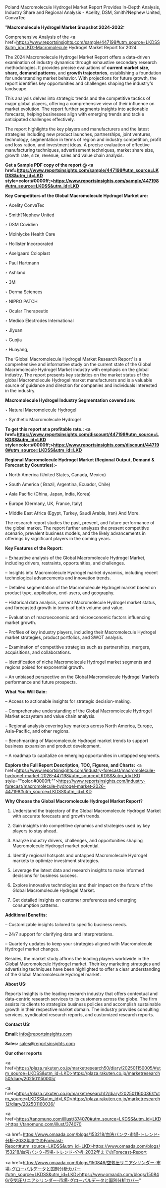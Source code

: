 Poland Macromolecule Hydrogel Market Report Provides In-Depth Analysis, Industry Share and Regional Analysis - Acelity, DSM, Smith?Nephew United, ConvaTec

"<strong>Macromolecule Hydrogel Market Snapshot 2024-2032:</strong>

Comprehensive Analysis of the <a href=https://www.reportsinsights.com/sample/447198#utm_source=LKDSS&utm_id=LKD>Macromolecule Hydrogel Market</a> Report for 2024

The 2024 Macromolecule Hydrogel Market Report offers a data-driven examination of industry dynamics through exhaustive secondary research methodologies. It provides precise evaluations of <strong>current market size, share, demand patterns</strong>, and <strong>growth trajectories</strong>, establishing a foundation for understanding market behavior. With projections for future growth, the report identifies key opportunities and challenges shaping the industry's landscape.

This analysis delves into strategic trends and the competitive tactics of major global players, offering a comprehensive view of their influence on market evolution. The report further segments insights into actionable forecasts, helping businesses align with emerging trends and tackle anticipated challenges effectively.

The report highlights the key players and manufacturers and the latest strategies including new product launches, partnerships, joint ventures, technology, segmentation in terms of region and industry competition, profit and loss ration, and investment ideas. A precise evaluation of effective manufacturing techniques, advertisement techniques, market share size, growth rate, size, revenue, sales and value chain analysis.

<strong>Get a Sample PDF copy of the report @ <a href=https://www.reportsinsights.com/sample/447198#utm_source=LKDSS&utm_id=LKD style=color:#0000ff;>https://www.reportsinsights.com/sample/447198#utm_source=LKDSS&utm_id=LKD</a></strong>

<strong>Key Competitors of the Global Macromolecule Hydrogel Market are:</strong>

‣ Acelity ConvaTec

‣ Smith?Nephew United

‣ DSM Covidien

‣ Molnlycke Health Care

‣ Hollister Incorporated

‣ Axelgaard Coloplast

‣ Paul Hartmann

‣ Ashland

‣ 3M

‣ Derma Sciences

‣ NIPRO PATCH

‣ Ocular Therapeutix

‣ Medico Electrodes International

‣ Jiyuan

‣ Guojia

‣ Huayang,

The ‘Global Macromolecule Hydrogel Market Research Report’ is a comprehensive and informative study on the current state of the Global Macromolecule Hydrogel Market industry with emphasis on the global industry. The report presents key statistics on the market status of the global Macromolecule Hydrogel market manufacturers and is a valuable source of guidance and direction for companies and individuals interested in the industry.

<strong>Macromolecule Hydrogel Industry Segmentation covered are:</strong>

‣ Natural Macromolecule Hydrogel

‣ Synthetic Macromolecule Hydrogel

<strong>To get this report at a profitable rate.: <a href=https://www.reportsinsights.com/discount/447198#utm_source=LKDSS&utm_id=LKD style=color:#0000ff;>https://www.reportsinsights.com/discount/447198#utm_source=LKDSS&utm_id=LKD</a></strong>

<strong>Regional Macromolecule Hydrogel Market (Regional Output, Demand &amp; Forecast by Countries):-</strong>

• North America (United States, Canada, Mexico)

• South America ( Brazil, Argentina, Ecuador, Chile)

• Asia Pacific (China, Japan, India, Korea)

• Europe (Germany, UK, France, Italy)

• Middle East Africa (Egypt, Turkey, Saudi Arabia, Iran) And More.

The research report studies the past, present, and future performance of the global market. The report further analyzes the present competitive scenario, prevalent business models, and the likely advancements in offerings by significant players in the coming years.

<strong>Key Features of the Report:</strong>

– Exhaustive analysis of the Global Macromolecule Hydrogel Market, including drivers, restraints, opportunities, and challenges.

– Insights into Macromolecule Hydrogel market dynamics, including recent technological advancements and innovation trends.

– Detailed segmentation of the Macromolecule Hydrogel market based on product type, application, end-users, and geography.

– Historical data analysis, current Macromolecule Hydrogel market status, and forecasted growth in terms of both volume and value.

– Evaluation of macroeconomic and microeconomic factors influencing market growth.

– Profiles of key industry players, including their Macromolecule Hydrogel market strategies, product portfolios, and SWOT analysis.

– Examination of competitive strategies such as partnerships, mergers, acquisitions, and collaborations.

– Identification of niche Macromolecule Hydrogel market segments and regions poised for exponential growth.

– An unbiased perspective on the Global Macromolecule Hydrogel Market’s performance and future prospects.

<strong>What You Will Gain:</strong>

– Access to actionable insights for strategic decision-making.

– Comprehensive understanding of the Global Macromolecule Hydrogel Market ecosystem and value chain analysis.

– Regional analysis covering key markets across North America, Europe, Asia-Pacific, and other regions.

– Benchmarking of Macromolecule Hydrogel market trends to support business expansion and product development.

– A roadmap to capitalize on emerging opportunities in untapped segments.

<strong>Explore the Full Report Description, TOC, Figures, and Charts:</strong>
<a href=https://www.reportsinsights.com/industry-forecast/macromolecule-hydrogel-market-2026-447198#utm_source=LKDSS&utm_id=LKD style=""color:#0000ff;"">https://www.reportsinsights.com/industry-forecast/macromolecule-hydrogel-market-2026-447198#utm_source=LKDSS&utm_id=LKD</a>

<strong>Why Choose the Global Macromolecule Hydrogel Market Report?</strong>

1. Understand the trajectory of the Global Macromolecule Hydrogel Market with accurate forecasts and growth trends.

2. Gain insights into competitive dynamics and strategies used by key players to stay ahead.

3. Analyze industry drivers, challenges, and opportunities shaping Macromolecule Hydrogel market potential.

4. Identify regional hotspots and untapped Macromolecule Hydrogel markets to optimize investment strategies.

5. Leverage the latest data and research insights to make informed decisions for business success.

6. Explore innovative technologies and their impact on the future of the Global Macromolecule Hydrogel Market.

7. Get detailed insights on customer preferences and emerging consumption patterns.

<strong>Additional Benefits:</strong>

– Customizable insights tailored to specific business needs.

– 24/7 support for clarifying data and interpretations.

– Quarterly updates to keep your strategies aligned with Macromolecule Hydrogel market changes.

Besides, the market study affirms the leading players worldwide in the Global Macromolecule Hydrogel market. Their key marketing strategies and advertising techniques have been highlighted to offer a clear understanding of the Global Macromolecule Hydrogel market.

<strong><strong>About US</strong>:</strong>

Reports Insights is the leading research industry that offers contextual and data-centric research services to its customers across the globe. The firm assists its clients to strategize business policies and accomplish sustainable growth in their respective market domain. The industry provides consulting services, syndicated research reports, and customized research reports.

<strong>Contact US:</strong>

<p class=><b>Email:</b> <a href=mailto:info@reportsinsights.com>info@reportsinsights.com</a></p>
<p class=><b>Sales:</b> <a href=mailto:sales@reportsinsights.com>sales@reportsinsights.com</a></p>

<strong>Our other reports</strong>

<a href=https://plaza.rakuten.co.jp/marketresearch50/diary/202501150005/#utm_source=LKDSS&utm_id=LKD>https://plaza.rakuten.co.jp/marketresearch50/diary/202501150005/</a>

<a href=https://plaza.rakuten.co.jp/marketresearch12/diary/202501160036/#utm_source=LKDSS&utm_id=LKD>https://plaza.rakuten.co.jp/marketresearch12/diary/202501160036/</a>

<a href=https://tanomuno.com/illust/374070#utm_source=LKDSS&utm_id=LKD>https://tanomuno.com/illust/374070</a>

<a href=https://www.omaada.com/blogs/153218/血液バンク-市場-トレンド-分析-2032年までのForecast-Report#utm_source=LKDSS&utm_id=LKD>https://www.omaada.com/blogs/153218/血液バンク-市場-トレンド-分析-2032年までのForecast-Report</a>

<a href=https://www.omaada.com/blogs/150846/空気圧リニアシリンダー-市場-グローバルデータと国別分析カバー#utm_source=LKDSS&utm_id=LKD>https://www.omaada.com/blogs/150846/空気圧リニアシリンダー-市場-グローバルデータと国別分析カバー</a>"
